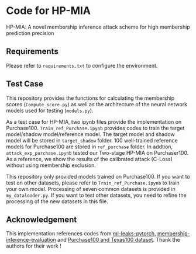 # Code for HP-MIA

HP-MIA: A novel membership inference attack scheme for high membership prediction precision

## Requirements
Please refer to `requirements.txt` to configure the environment.

## Test Case

This repository provides the functions for calculating the membership scores (`Compute_score.py`) as well as the architecture of the neural network models used for testing (`models.py`). 

As a test case for HP-MIA, two ipynb files provide the implementation on Purchase100. `Train_ref_Purchase.ipynb` provides codes to train the target model/shadow model/reference model. The target model and shadow model will be stored in `target_shadow` folder. 100 well-trained reference models for Purchase100 are stored in `ref_purchase` folder. In addtion, `attack_exp_purchase.ipynb` tested our Two-stage HP-MIA on Purchaser100. As a reference, we show the results of the calibrated attack (C-Loss) without using membership exclusion.

This repository only provided models trained on Purchase100. If you want to test on other datasets, please refer to `Train_ref_Purchase.ipynb` to train your own model. Processing of seven common datasets is provided in `my_dataloader.py`. If you want to test other datasets, you need to refine the processing of the new datasets in this file.

## Acknowledgement
This implementation references codes from [ml-leaks-pytorch](https://github.com/GeorgeTzannetos/ml-leaks-pytorch), 
[membership-inference-evaluation](https://github.com/inspire-group/membership-inference-evaluation) and [Purchase100 and Texas100 dataset](https://github.com/xehartnort/Purchase100-Texas100-datasets). Thank the authors for their  work !
